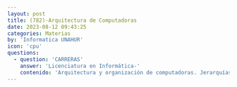 ```yaml
---
layout: post
title: (782)-Arquitectura de Computadoras
date: 2023-08-12 09:43:25
categories: Materias
by: 'Informatica UNAHUR'
icon: 'cpu'
questions:
  - question: 'CARRERAS'
    answer: 'Licenciatura en Informática-'
    contenido: 'Arquitectura y organización de computadoras. Jerarquías de memoria: Memoria segmentada, Memoria virtual. Interrupciones: Concepto y definición. Lenguaje Ensamblador. Tipos de interrupción. Definición de entorno y contexto de un programa. Detección de interrupción: cambio de contexto. Atención de interrupciones. Subsistema de Entrada y salida. Coprocesadores (aritméticos, de video, etc). Procesadores de alta prestación. Nivel de Microarquitectura: Unidad de control, Memoria de control, Microprograma, Microinstrucciones,Cronología de microinstrucciones, Secuenciamiento de microinstrucciones. Tipos de arquitecturas: Arquitectura RISC, arquitectura en paralelo, Pentium,arquitecturas GRID, Arquitecturas multiprocesadores. Conceptos de arquitecturas basadas en servicios. Conceptos de arquitecturas reconfigurables.'
---
```

